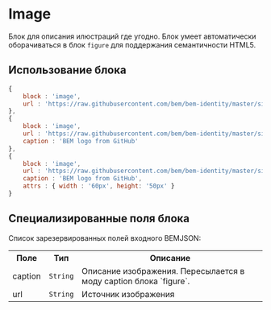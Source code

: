 # Image

Блок для описания илюстраций где угодно. Блок умеет автоматически оборачиваться в
блок `figure` для поддержания семантичности HTML5.

## Использование блока

``` js
{
    block : 'image',
    url : 'https://raw.githubusercontent.com/bem/bem-identity/master/sign/sign.png'
},
{
    block : 'image',
    url : 'https://raw.githubusercontent.com/bem/bem-identity/master/sign/sign.png',
    caption : 'BEM logo from GitHub'
},
{
    block : 'image',
    url : 'https://raw.githubusercontent.com/bem/bem-identity/master/sign/sign.png',
    caption : 'BEM logo from GitHub',
    attrs : { width : '60px', height: '50px' }
}
```

## Специализированные поля блока

Список зарезервированных полей входного BEMJSON:

<table>
    <tr>
        <th>Поле</th>
        <th>Тип</th>
        <th>Описание</th>
    </tr>
    <tr>
        <td>caption</td>
        <td>
            <code>String</code>
        </td>
        <td>Описание изображения. Пересылается в моду caption блока `figure`.</td>
    </tr>
    <tr>
        <td>url</td>
        <td>
            <code>String</code>
        </td>
        <td>Источник изображения</td>
    </tr>
</table>
